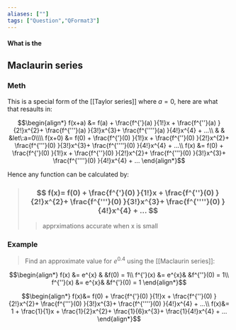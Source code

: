 ```yaml
---
aliases: [""]
tags: ["Question","QFormat3"]
---
```


#### What is the
## Maclaurin series
### Meth
This is a special form of the [[Taylor series]] where $a=0$, here are what that resaults in:

$$\begin{align*}
f(x+a) &= f(a) + \frac{f^{'}(a) }{1!}x + \frac{f^{''}(a) }{2!}x^{2}+ \frac{f^{'''}(a) }{3!}x^{3}+ \frac{f^{''''}(a) }{4!}x^{4} + ...\\
& & &let\:a=0\\\\
f(x+0) &= f(0) + \frac{f^{'}(0) }{1!}x + \frac{f^{''}(0) }{2!}x^{2}+ \frac{f^{'''}(0) }{3!}x^{3}+ \frac{f^{''''}(0) }{4!}x^{4} + ...\\
f(x) &= f(0) + \frac{f^{'}(0) }{1!}x + \frac{f^{''}(0) }{2!}x^{2}+ \frac{f^{'''}(0) }{3!}x^{3}+ \frac{f^{''''}(0) }{4!}x^{4} + ...
\end{align*}$$

Hence any function can be calculated by:

> ### $$ f(x)= f(0) + \frac{f^{'}(0) }{1!}x + \frac{f^{''}(0) }{2!}x^{2}+ \frac{f^{'''}(0) }{3!}x^{3}+ \frac{f^{''''}(0) }{4!}x^{4} + ... $$ 
>> apprximations accurate when x is small

### Example

> Find an approximate value for $e^{0.4}$ using the [[Maclaurin series]]:

$$\begin{align*}
f(x) &= e^{x} & &f(0) = 1\\
f^{'}(x) &= e^{x}& &f^{''}(0) = 1\\
f^{''}(x) &= e^{x}& &f^{'}(0) = 1
\end{align*}$$

$$\begin{align*}
f(x)&= f(0) + \frac{f^{'}(0) }{1!}x + \frac{f^{''}(0) }{2!}x^{2}+ \frac{f^{'''}(0) }{3!}x^{3}+ \frac{f^{''''}(0) }{4!}x^{4} + ...\\
f(x)&= 1 + \frac{1}{1}x + \frac{1}{2}x^{2}+ \frac{1}{6}x^{3}+ \frac{1}{4!}x^{4} + ...
\end{align*}$$
